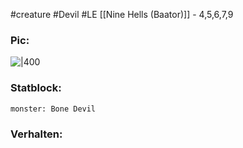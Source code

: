 #creature #Devil #LE
[[Nine Hells (Baator)]] - 4,5,6,7,9
### Pic:
![|400](https://www.dndbeyond.com/avatars/thumbnails/30781/997/1000/1000/638061947836745919.png)
### Statblock:
```statblock  
monster: Bone Devil  
```
### Verhalten: